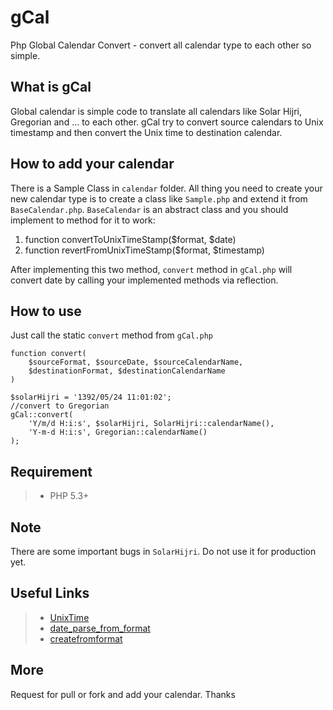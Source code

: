 gCal
====

Php Global Calendar Convert - convert all calendar type to each other so simple.

What is gCal
------------

Global calendar is simple code to translate all calendars like Solar Hijri, Gregorian and ...
to each other. gCal try to convert source calendars to Unix timestamp and then convert the
Unix time to destination calendar.

How to add your calendar
------------------------

There is a Sample Class in `calendar` folder. All thing you need to create your new
calendar type is to create a class like `Sample.php` and extend it from `BaseCalendar.php`.
`BaseCalendar` is an abstract class and you should implement to method for it to work:

1.  function convertToUnixTimeStamp($format, $date)
2.  function revertFromUnixTimeStamp($format, $timestamp)

After implementing this two method, `convert` method in `gCal.php` will convert date
by calling your implemented methods via reflection.

How to use
----------
Just call the static `convert` method from `gCal.php`

    function convert(
        $sourceFormat, $sourceDate, $sourceCalendarName,
        $destinationFormat, $destinationCalendarName
    )

    $solarHijri = '1392/05/24 11:01:02';
    //convert to Gregorian
    gCal::convert(
        'Y/m/d H:i:s', $solarHijri, SolarHijri::calendarName(),
        'Y-m-d H:i:s', Gregorian::calendarName()
    );


Requirement
-----------

>*   PHP 5.3+

Note
----
There are some important bugs in `SolarHijri`. Do not use it for production yet.

Useful Links
------------
>*  [UnixTime](http://en.wikipedia.org/wiki/Unix_time "Unix Time")
>*  [date_parse_from_format](http://php.net/manual/en/function.date-parse-from-format.php "date_parse_from_format")
>*  [createfromformat](http://php.net/manual/en/datetime.createfromformat.php "createfromformat")

More
----
Request for pull or fork and add your calendar.
Thanks